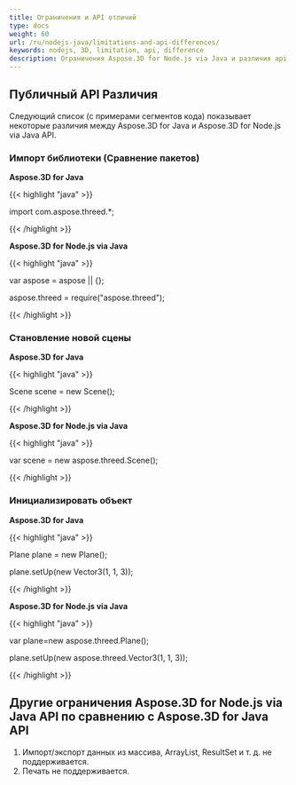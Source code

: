 ```yaml
---
title: Ограничения и API отличий
type: docs
weight: 60
url: /ru/nodejs-java/limitations-and-api-differences/
keywords: nodejs, 3D, limitation, api, difference
description: Ограничения Aspose.3D for Node.js via Java и различия api
---
```

##  **Публичный API Различия**
Следующий список (с примерами сегментов кода) показывает некоторые различия между Aspose.3D for Java и Aspose.3D for Node.js via Java API.
###  **Импорт библиотеки (Сравнение пакетов)**

**Aspose.3D for Java**

{{< highlight "java" >}}

 import com.aspose.threed.*;

{{< /highlight >}}


**Aspose.3D for Node.js via Java**

{{< highlight "java" >}}

var aspose = aspose || {};

aspose.threed = require("aspose.threed");

{{< /highlight >}}
###  **Становление новой сцены**

**Aspose.3D for Java**

{{< highlight "java" >}}

 Scene scene = new Scene();

{{< /highlight >}}


**Aspose.3D for Node.js via Java**

{{< highlight "java" >}}

var scene = new aspose.threed.Scene();

{{< /highlight >}}
###  **Инициализировать объект**

**Aspose.3D for Java**

{{< highlight "java" >}}

Plane plane = new Plane();

plane.setUp(new Vector3(1, 1, 3));

{{< /highlight >}}

**Aspose.3D for Node.js via Java**

{{< highlight "java" >}}

var plane=new aspose.threed.Plane();

plane.setUp(new aspose.threed.Vector3(1, 1, 3));

{{< /highlight >}}

##  **Другие ограничения Aspose.3D for Node.js via Java API по сравнению с Aspose.3D for Java API**
1. Импорт/экспорт данных из массива, ArrayList, ResultSet и т. д. не поддерживается.
1. Печать не поддерживается.

